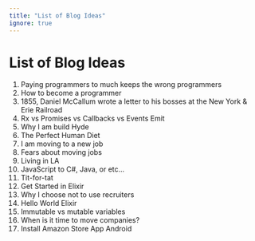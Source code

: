 ```yaml
---
title: "List of Blog Ideas"
ignore: true
---
```


# List of Blog Ideas

1. Paying programmers to much keeps the wrong programmers
1. How to become a programmer
1. 1855, Daniel McCallum wrote a letter to his bosses at the New York & Erie Railroad
1. Rx vs Promises vs Callbacks vs Events Emit
1. Why I am build Hyde
1. The Perfect Human Diet
1. I am moving to a new job
1. Fears about moving jobs
1. Living in LA
1. JavaScript to C#, Java, or etc...
1. Tit-for-tat
1. Get Started in Elixir
1. Why I choose not to use recruiters
1. Hello World Elixir
1. Immutable vs mutable variables
1. When is it time to move companies?
1. Install Amazon Store App Android
